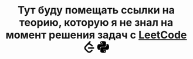 <h1 align="center">Тут буду помещать ссылки на теорию, которую я не знал на момент решения задач с
    <a href='https://leetcode.com/'>LeetCode</a>
    <img src="../info/img/leetcode.svg" height="32" width="32"/>
    <img src="../info/img/python.svg" height="32" width="32"/> 
</h1>

